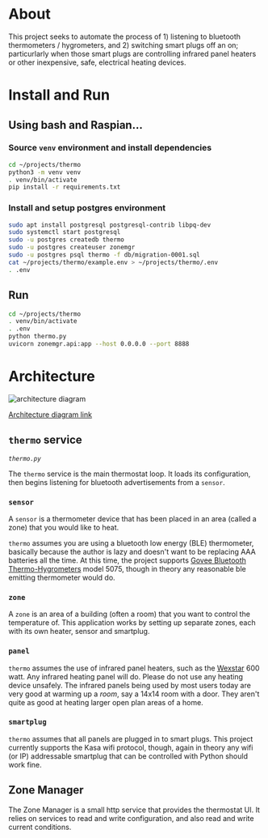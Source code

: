 # About
This project seeks to automate the process of 1) listening to bluetooth thermometers / hygrometers, and 2)
switching smart plugs off an on; particurlarly when those smart plugs are controlling infrared panel heaters
or other inexpensive, safe, electrical heating devices.

# Install and Run

## Using bash and Raspian...

### Source `venv` environment and install dependencies
```bash
cd ~/projects/thermo
python3 -m venv venv
. venv/bin/activate
pip install -r requirements.txt
```

### Install and setup postgres environment
```bash
sudo apt install postgresql postgresql-contrib libpq-dev
sudo systemctl start postgresql
sudo -u postgres createdb thermo
sudo -u postgres createuser zonemgr
sudo -u postgres psql thermo -f db/migration-0001.sql
cat ~/projects/thermo/example.env > ~/projects/thermo/.env
. .env
```

## Run
```bash
cd ~/projects/thermo
. venv/bin/activate
. .env
python thermo.py
uvicorn zonemgr.api:app --host 0.0.0.0 --port 8888
```

# Architecture

![architecture diagram](https://drive.google.com/uc?id=1Ou8uG74sjDqD0kGYJg5DkD5vumICnveZ)


[Architecture diagram link](https://docs.google.com/drawings/d/1zKq6OufqpD5Jf-5vY8Ynvn4B3upaHokV5EIA2D_sQYk/edit?usp=sharing)

## `thermo` service

*`thermo.py`*

The `thermo` service is the main thermostat loop. It loads its configuration, then begins listening for bluetooth advertisements from a `sensor`.

### `sensor`

A `sensor` is a thermometer device that has been placed in an area (called a zone) that you would like to heat.

`thermo` assumes you are using a bluetooth low energy (BLE) thermometer, basically because the author is lazy and doesn't want to be replacing AAA batteries all the time.  At this time, the project supports [Govee Bluetooth Thermo-Hygrometers](https://ca.govee.com/collections/thermo-hydrometer/products/govee-bluetooth-thermo-hygrometer) model 5075, though in theory any reasonable ble emitting thermometer would do.  

### `zone`

A `zone` is an area of a building (often a room) that you want to control the temperature of. This application works by setting up separate zones, each with its own heater, sensor and smartplug.

### `panel`

`thermo` assumes the use of infrared panel heaters, such as the [Wexstar](https://www.wexstar.com/infrared-heaters) 600 watt. Any infrared heating panel will do. Please do not use any heating device unsafely. The infrared panels being used by most users today are very good at warming up a *room*, say a 14x14 room with a door. They aren't quite as good at heating larger open plan areas of a home.

### `smartplug`

`thermo` assumes that all panels are plugged in to smart plugs. This project currently supports the Kasa wifi protocol, though, again in theory any wifi (or IP) addressable smartplug that can be controlled with Python should work fine.

## Zone Manager

The Zone Manager is a small http service that provides the thermostat UI. It relies on services to read and write configuration, and also read and write current conditions. 
